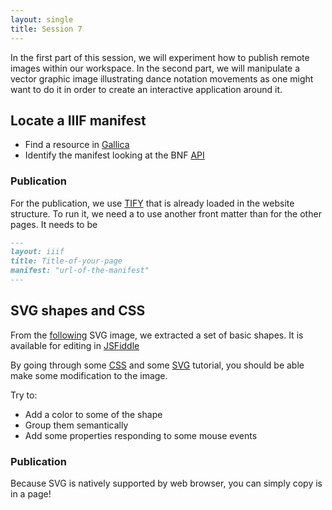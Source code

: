 ```yaml
---
layout: single
title: Session 7
---
```


In the first part of this session, we will experiment how to publish remote images within our workspace. In the second part, we will manipulate a vector graphic image illustrating dance notation movements as one might want to do it in order to create an interactive application around it.

## Locate a IIIF manifest

* Find a resource in [Gallica](https://gallica.bnf.fr)
* Identify the manifest looking at the BNF [API](http://api.bnf.fr/api-iiif-de-recuperation-des-images-de-gallica)

### Publication

For the publication, we use [TIFY](https://github.com/tify-iiif-viewer/tify) that is already loaded in the website structure. To run it, we need a to use another front matter than for the other pages. It needs to be
```md
---
layout: iiif
title: Title-of-your-page
manifest: "url-of-the-manifest"
---
```

## SVG shapes and CSS

From the [following](https://commons.wikimedia.org/wiki/File:Labanotation2.svg) SVG image, we extracted a set of basic shapes. It is available for editing in [JSFiddle](https://jsfiddle.net/lpugin/ypskga23/)

By going through some [CSS](https://www.w3schools.com/css/default.asp) and some [SVG](https://www.w3schools.com/graphics/svg_intro.asp) tutorial, you should be able make some modification to the image.

Try to:
* Add a color to some of the shape
* Group them semantically
* Add some properties responding to some mouse events

### Publication

Because SVG is natively supported by web browser, you can simply copy is in a page!